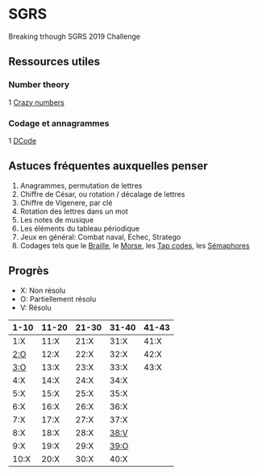 # SGRS
Breaking trhough SGRS 2019 Challenge

## Ressources utiles

### Number theory

1 [Crazy numbers](https://www.crazy-numbers.com/)

### Codage et annagrammes

1 [DCode](https://www.dcode.fr/)


## Astuces fréquentes auxquelles penser

1. Anagrammes, permutation de lettres
2. Chiffre de César, ou rotation / décalage de lettres
3. Chiffre de Vigenere, par clé
4. Rotation des lettres dans un mot
5. Les notes de musique
6. Les éléments du tableau périodique
7. Jeux en général: Combat naval, Echec, Stratego
8. Codages tels que le [Braille](https://fr.wikipedia.org/wiki/Braille), le [Morse](https://fr.wikipedia.org/wiki/Code_Morse_international), les [Tap codes](https://fr.wikipedia.org/wiki/Tap_code), les [Sémaphores](https://fr.wikipedia.org/wiki/Alphabet_s%C3%A9maphore)


## Progrès
+ X: Non résolu
+ O: Partiellement résolu
+ V: Résolu

| 1-10 | 11-20 | 21-30 | 31-40 | 41-43 |
|  --- | --- | ---   | ---   | ---   |
| 1:X | 11:X | 21:X | 31:X | 41:X |
| [2:O](wiki/P02.md) | 12:X | 22:X | 32:X | 42:X |
| [3:O](wiki/P03.md) | 13:X | 23:X | 33:X | 43:X |
| 4:X | 14:X | 24:X | 34:X | 
| 5:X | 15:X | 25:X | 35:X | 
| 6:X | 16:X | 26:X | 36:X | 
| 7:X | 17:X | 27:X | 37:X | 
| 8:X | 18:X | 28:X | [38:V](wiki/P38.md) | 
| 9:X | 19:X | 29:X | [39:O](wiki/P39.md) | 
| 10:X | 20:X | 30:X | 40:X | 
